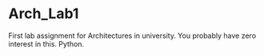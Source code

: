 Arch_Lab1
====

First lab assignment for Architectures in university. You probably have zero interest in this. Python.
